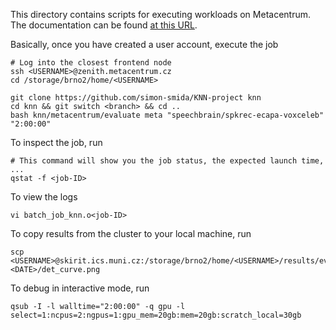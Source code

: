 This directory contains scripts for executing workloads on Metacentrum. The documentation can be found
[at this URL](https://docs.metacentrum.cz/).

Basically, once you have created a user account, execute the job

```shell
# Log into the closest frontend node
ssh <USERNAME>@zenith.metacentrum.cz  
cd /storage/brno2/home/<USERNAME>

git clone https://github.com/simon-smida/KNN-project knn
cd knn && git switch <branch> && cd ..
bash knn/metacentrum/evaluate meta "speechbrain/spkrec-ecapa-voxceleb" "2:00:00"
```

To inspect the job, run

```shell
# This command will show you the job status, the expected launch time, ...
qstat -f <job-ID>
```

To view the logs

```shell
vi batch_job_knn.o<job-ID>
```

To copy results from the cluster to your local machine, run

```shell
scp <USERNAME>@skirit.ics.muni.cz:/storage/brno2/home/<USERNAME>/results/evaluate-<DATE>/det_curve.png
```

To debug in interactive mode, run

```shell
qsub -I -l walltime="2:00:00" -q gpu -l select=1:ncpus=2:ngpus=1:gpu_mem=20gb:mem=20gb:scratch_local=30gb
```
